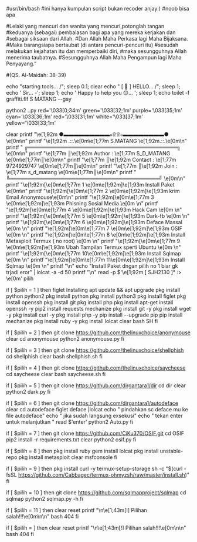#usr/bin/bash
#ini hanya kumpulan script bukan recoder anjay:)
#noob bisa apa

#Lelaki yang mencuri dan wanita yang mencuri,potonglah tangan
#keduanya (sebagai) pembalasan bagi apa yang mereka kerjakan dan
#sebagai siksaan dari Allah.
#Dan Allah Maha Perkasa lagi Maha Bijaksana.
#Maka barangsiapa bertaubat (di antara pencuri-pencuri itu)
#sesudah melakukan kejahatan itu dan memperbaiki diri,
#maka sesungguhnya Allah menerima taubatnya.
#Sesungguhnya Allah Maha Pengampun lagi Maha Penyayang.”

#(QS. Al-Maidah: 38-39)


echo "starting tools... /";
sleep 0.1;
clear
echo " [ 💢 ]    HELLO... /";
sleep 1;
echo '                  Sir... -';
sleep 1;
echo '                       Happy to help you 😊... \';
sleep 1;
echo
toilet -f graffiti.flf S MATANG --gay



python2 ..py
red='\033[0;34m'
green='\033[32;1m'
purple='\033[35;1m'
cyan='\033[36;1m'
red='\033[31;1m'
white='\033[37;1m'
yellow='\033[33;1m'

clear
printf "\e[1;92m         ●▬▬▬▬▬▬▬▬▬๑۩۩๑▬▬▬▬▬▬▬▬● \e[0m\n"
printf "\e[1;92m       .::.\e[0m\e[1;77m       S.MATANG      \e[1;92m.::.\e[0m\n"
printf " ╔═════════════════════════════════════════╗ \e[0m\n"
printf "\e[1;77m ║\e[1;92m Author   : \e[1;77m  S_D_MATANG      \e[0m\e[1;77m║\e[0m\n"
printf "\e[1;77m ║\e[1;92m Contact  : \e[1;77m  9724929747      \e[0m\e[1;77m║\e[0m\n"
printf "\e[1;77m ║\e[1;92m Join     : \e[1;77m  s_d_matang                 \e[0m\e[1;77m║\e[0m\n"
printf " ╚═════════════════════════════════════════╝ \e[0m\n"
printf "\e[1;92m[\e[0m\e[1;77m 1 \e[0m\e[1;92m]\e[1;93m Install Paket \e[0m\n"
printf "\e[1;92m[\e[0m\e[1;77m 2 \e[0m\e[1;92m]\e[1;93m krim Email Anonymouse\e[0m\n"
printf "\e[1;92m[\e[0m\e[1;77m 3 \e[0m\e[1;92m]\e[1;93m Phisning Sosial Media \e[0m \n"
printf "\e[1;92m[\e[0m\e[1;77m 4 \e[0m\e[1;92m]\e[1;93m Hack Cam  \e[0m  \n"
printf "\e[1;92m[\e[0m\e[1;77m 5 \e[0m\e[1;92m]\e[1;93m Dark-fb \e[0m \n"
printf "\e[1;92m[\e[0m\e[1;77m 6 \e[0m\e[1;92m]\e[1;93m Deface Massal \e[0m  \n"
printf "\e[1;92m[\e[0m\e[1;77m 7 \e[0m\e[1;92m]\e[1;93m OSIF  \e[0m  \n"
printf "\e[1;92m[\e[0m\e[1;77m 8 \e[0m\e[1;92m]\e[1;93m Install Metasploit Termux ( no root)  \e[0m  \n"
printf "\e[1;92m[\e[0m\e[1;77m 9 \e[0m\e[1;92m]\e[1;93m Ubah Tampilan Termux sperti Ubuntu \e[0m  \n"
printf "\e[1;92m[\e[0m\e[1;77m 10\e[0m\e[1;92m]\e[1;93m Install Sqlmap  \e[0m  \n"
printf "\e[1;92m[\e[0m\e[1;77m 11\e[0m\e[1;92m]\e[1;93m Install Sqlmap  \e[0m  \n"
printf "\n"
echo "Install Paket dngan pilih no 1 biar gk trjadi eror" | lolcat -a -d 50
printf "\n"
read -p $'\e[1;92m [ SJH2130 ]° :> \e[0m' pilih


if [ $pilih = 1 ]
then
figlet Installing
apt update && apt upgrade 
pkg install python python2 
pkg install python
pkg install python3 
pkg install figlet
pkg install openssh
pkg install git
pkg install php
pkg install 
apt-get install openssh -y
pip2 install requests mechanize 
pkg install git -y
pkg install wget -y
pkg install curl -y
pkg install php -y
pip install --upgrade pip
pip install mechanize
pkg install ruby -y
pkg install lolcat
clear
bash SH
fi

if [ $pilih = 2 ]
then
git clone https://github.com/thelinuxchoice/anonymouse
clear
cd anonymouse
python2 anonymouse.py
fi

if [ $pilih = 3 ]
then
git clone https://github.com/thelinuxchoice/shellphish
cd shellphish
clear
bash shellphish.sh
fi


if [ $pilih = 4 ]
then
git clone https://github.com/thelinuxchoice/saycheese
cd saycheese
clear
bash saycheese.sh
fi


if [ $pilih = 5 ]
then
git clone https://github.com/dirgantara1/dir
cd dir
clear
python2 dark.py
fi


if [ $pilih = 6 ]
then
git clone https://github.com/dirgantara1/autodeface
clear
cd autodeface
figlet deface |lolcat
echo " pindahkan sc deface mu ke file autodeface"
echo " jika sudah langsung exsekusi"
echo " tekan enter untuk melanjutkan "
read $'enter'
python2 Auto.py
fi


if [ $pilih = 7 ]
then
git clone https://github.com/CiKu370/OSIF.git
cd OSIF
pip2 install -r requirements.txt
clear
python2 osif.py
fi


if [ $pilih = 8 ]
then
pkg install ruby
gem install lolcat
pkg install unstable-repo
pkg install metasploit
clear
msfconsole
fi


if [ $pilih = 9 ]
then
pkg install curl -y
termux-setup-storage
sh -c "$(curl -fsSL https://github.com/Cabbagec/termux-ohmyzsh/raw/master/install.sh)"
fi


if [ $pilih = 10 ]
then
git clone https://github.com/sqlmapproject/sqlmap
cd sqlmap
python2 sqlmap.py -h
fi


if [ $pilih = 11 ]
then
clear
reset
printf "\n\e[1;43m[!] Pilihan salah!!!\e[0m\n\n"
bash 404
fi


if [ $pilih = ] 
then
clear
reset
printf "\n\e[1;43m[!] Pilihan salah!!!\e[0m\n\n"
bash 404
fi
